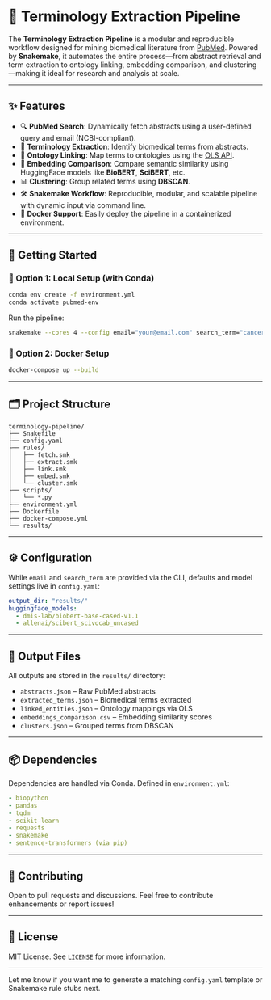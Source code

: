 # 🧬 Terminology Extraction Pipeline

The **Terminology Extraction Pipeline** is a modular and reproducible workflow designed for mining biomedical literature from [PubMed](https://pubmed.ncbi.nlm.nih.gov/). Powered by **Snakemake**, it automates the entire process—from abstract retrieval and term extraction to ontology linking, embedding comparison, and clustering—making it ideal for research and analysis at scale.

---

## ✨ Features

* 🔍 **PubMed Search**: Dynamically fetch abstracts using a user-defined query and email (NCBI-compliant).
* 🧠 **Terminology Extraction**: Identify biomedical terms from abstracts.
* 🔗 **Ontology Linking**: Map terms to ontologies using the [OLS API](https://www.ebi.ac.uk/ols/index).
* 🤖 **Embedding Comparison**: Compare semantic similarity using HuggingFace models like **BioBERT**, **SciBERT**, etc.
* 📊 **Clustering**: Group related terms using **DBSCAN**.
* 🛠️ **Snakemake Workflow**: Reproducible, modular, and scalable pipeline with dynamic input via command line.
* 🐳 **Docker Support**: Easily deploy the pipeline in a containerized environment.

---

## 🚀 Getting Started

### 🔧 Option 1: Local Setup (with Conda)

```bash
conda env create -f environment.yml
conda activate pubmed-env
```

Run the pipeline:

```bash
snakemake --cores 4 --config email="your@email.com" search_term="cancer biomarkers"
```

### 🐳 Option 2: Docker Setup

```bash
docker-compose up --build
```

---

## 🗂️ Project Structure

```
terminology-pipeline/
├── Snakefile
├── config.yaml
├── rules/
│   ├── fetch.smk
│   ├── extract.smk
│   ├── link.smk
│   ├── embed.smk
│   └── cluster.smk
├── scripts/
│   └── *.py
├── environment.yml
├── Dockerfile
├── docker-compose.yml
└── results/
```

---

## ⚙️ Configuration

While `email` and `search_term` are provided via the CLI, defaults and model settings live in `config.yaml`:

```yaml
output_dir: "results/"
huggingface_models:
  - dmis-lab/biobert-base-cased-v1.1
  - allenai/scibert_scivocab_uncased
```

---

## 📄 Output Files

All outputs are stored in the `results/` directory:

* `abstracts.json` – Raw PubMed abstracts
* `extracted_terms.json` – Biomedical terms extracted
* `linked_entities.json` – Ontology mappings via OLS
* `embeddings_comparison.csv` – Embedding similarity scores
* `clusters.json` – Grouped terms from DBSCAN

---

## 📦 Dependencies

Dependencies are handled via Conda. Defined in `environment.yml`:

```yaml
- biopython
- pandas
- tqdm
- scikit-learn
- requests
- snakemake
- sentence-transformers (via pip)
```

---

## 🙋 Contributing

Open to pull requests and discussions. Feel free to contribute enhancements or report issues!

---

## 📄 License

MIT License. See [`LICENSE`](LICENSE) for more information.

---

Let me know if you want me to generate a matching `config.yaml` template or Snakemake rule stubs next.

